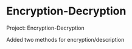 # Encryption-Decryption

Project: Encryption-Decryption

Added two methods for encryption/description